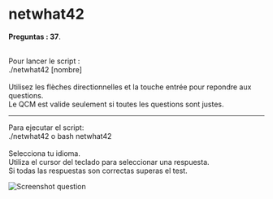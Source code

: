 # netwhat42

**Preguntas : 37**.<br/><br/>

Pour lancer le script :<br/>
./netwhat42 [nombre]<br/><br/>
Utilisez les flèches directionnelles et la touche entrée pour repondre aux questions.<br/>
Le QCM est valide seulement si toutes les questions sont justes.

---------------------------------------------------------------------------------

Para ejecutar el script: <br/>
./netwhat42 o bash netwhat42 <br/><br/>
Selecciona tu idioma. <br/>
Utiliza el cursor del teclado para seleccionar una respuesta. <br/>
Si todas las respuestas son correctas superas el test.

![Screenshot question](https://i.imgur.com/y2WvYOw.png)

